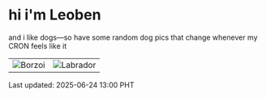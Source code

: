 # hi i'm Leoben

and i like dogs—so have some random dog pics that change whenever my CRON feels like it

|  |  |
|--------|----------|
| ![Borzoi](https://random-dog-vercel.vercel.app/api/random-borzoi?v=1750741250) | ![Labrador](https://random-dog-vercel.vercel.app/api/random-labrador?v=1750741250) |

Last updated: 2025-06-24 13:00 PHT
